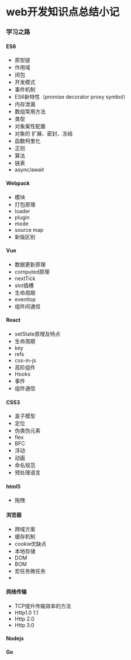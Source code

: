 # web开发知识点总结小记

### 学习之路

#### ES6
* 原型链
* 作用域
* 闭包
* 开发模式
* 事件机制
* ES6新特性（promise decorator proxy symbol）
* 内存泄漏
* 数组常用方法
* 类型
* 对象属性配置
* 对象的 扩展、密封、冻结
* 函数柯里化
* 正则
* 算法
* 链表
* async/await

#### Webpack
* 模块
* 打包原理
* loader
* plugin
* mode
* source map
* 新版区别

#### Vue
* 数据更新原理
* computed原理
* nextTick
* slot插槽
* 生命周期
* eventlop
* 组件间通信

#### React
* setState原理及特点
* 生命周期
* key
* refs
* css-in-js
* 高阶组件
* Hooks
* 事件
* 组件通信

#### CSS3
* 盒子模型
* 定位
* 伪类伪元素
* flex
* BFC
* 浮动
* 动画
* 命名规范
* 预处理语言

#### html5
* 拖拽

#### 浏览器
* 跨域方案
* 缓存机制
* cookie优缺点
* 本地存储
* DOM
* BOM
* 宏任务微任务
* 

#### 网络传输
* TCP提升传输效率的方法
* Http1.0 1.1
* Http 2.0
* Http 3.0

#### Nodejs

#### Go


